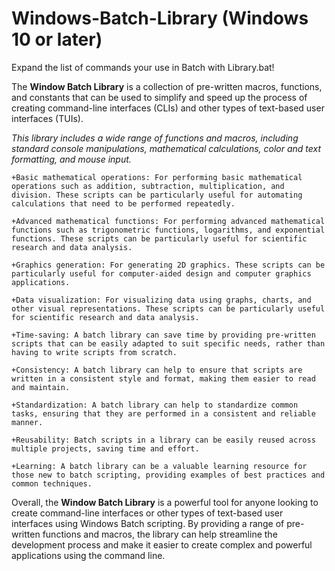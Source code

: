 # Windows-Batch-Library (Windows 10 or later)

Expand the list of commands your use in Batch with Library.bat!

The **Window Batch Library** is a collection of pre-written macros, functions, and constants
that can be used to simplify and speed up the process of creating command-line interfaces (CLIs) 
and other types of text-based user interfaces (TUIs).

*This library includes a wide range of functions and macros, including standard console manipulations, 
mathematical calculations, color and  text formatting, and mouse input.*

    +Basic mathematical operations: For performing basic mathematical operations such as addition, subtraction, multiplication, and division. These scripts can be particularly useful for automating calculations that need to be performed repeatedly.

    +Advanced mathematical functions: For performing advanced mathematical functions such as trigonometric functions, logarithms, and exponential functions. These scripts can be particularly useful for scientific research and data analysis.

    +Graphics generation: For generating 2D graphics. These scripts can be particularly useful for computer-aided design and computer graphics applications.
    
    +Data visualization: For visualizing data using graphs, charts, and other visual representations. These scripts can be particularly useful for scientific research and data analysis.

    +Time-saving: A batch library can save time by providing pre-written scripts that can be easily adapted to suit specific needs, rather than having to write scripts from scratch.

    +Consistency: A batch library can help to ensure that scripts are written in a consistent style and format, making them easier to read and maintain.

    +Standardization: A batch library can help to standardize common tasks, ensuring that they are performed in a consistent and reliable manner.

    +Reusability: Batch scripts in a library can be easily reused across multiple projects, saving time and effort.

    +Learning: A batch library can be a valuable learning resource for those new to batch scripting, providing examples of best practices and common techniques.

Overall, the **Window Batch Library** is a powerful tool for anyone looking to create 
command-line interfaces or other types of text-based user interfaces using Windows Batch 
scripting. By providing a range of pre-written functions and macros, the library can help 
streamline the development process and make it easier to create complex and powerful 
applications using the command line.

